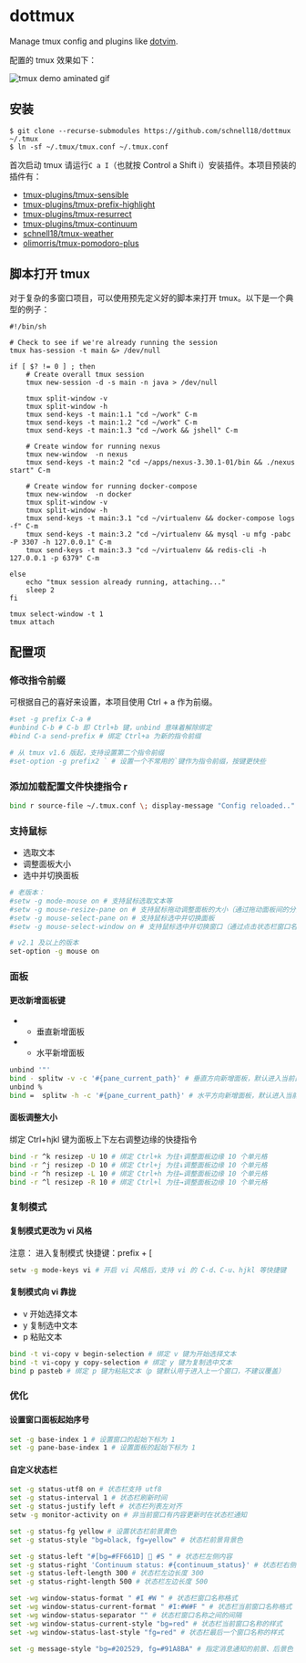 # dottmux
Manage tmux config and plugins like [dotvim][7].

配置的 tmux 效果如下：

![tmux demo aminated gif](img/tmux-demo.gif)

## 安装

```
$ git clone --recurse-submodules https://github.com/schnell18/dottmux ~/.tmux
$ ln -sf ~/.tmux/tmux.conf ~/.tmux.conf
```
首次启动 tmux 请运行`C a I`（也就按 Control a Shift i）安装插件。本项目预装的
插件有：

- [tmux-plugins/tmux-sensible][1]
- [tmux-plugins/tmux-prefix-highlight][2]
- [tmux-plugins/tmux-resurrect][3]
- [tmux-plugins/tmux-continuum][4]
- [schnell18/tmux-weather][5]
- [olimorris/tmux-pomodoro-plus][6]

## 脚本打开 tmux

对于复杂的多窗口项目，可以使用预先定义好的脚本来打开 tmux。以下是一个典型的例子：

    #!/bin/sh

    # Check to see if we're already running the session
    tmux has-session -t main &> /dev/null

    if [ $? != 0 ] ; then
        # Create overall tmux session
        tmux new-session -d -s main -n java > /dev/null

        tmux split-window -v
        tmux split-window -h
        tmux send-keys -t main:1.1 "cd ~/work" C-m
        tmux send-keys -t main:1.2 "cd ~/work" C-m
        tmux send-keys -t main:1.3 "cd ~/work && jshell" C-m

        # Create window for running nexus
        tmux new-window  -n nexus
        tmux send-keys -t main:2 "cd ~/apps/nexus-3.30.1-01/bin && ./nexus start" C-m

        # Create window for running docker-compose
        tmux new-window  -n docker
        tmux split-window -v
        tmux split-window -h
        tmux send-keys -t main:3.1 "cd ~/virtualenv && docker-compose logs -f" C-m
        tmux send-keys -t main:3.2 "cd ~/virtualenv && mysql -u mfg -pabc -P 3307 -h 127.0.0.1" C-m
        tmux send-keys -t main:3.3 "cd ~/virtualenv && redis-cli -h 127.0.0.1 -p 6379" C-m

    else
        echo "tmux session already running, attaching..."
        sleep 2
    fi

    tmux select-window -t 1
    tmux attach

## 配置项

### 修改指令前缀

可根据自己的喜好来设置，本项目使用 Ctrl + a 作为前缀。

```sh
#set -g prefix C-a #
#unbind C-b # C-b 即 Ctrl+b 键，unbind 意味着解除绑定
#bind C-a send-prefix # 绑定 Ctrl+a 为新的指令前缀

# 从 tmux v1.6 版起，支持设置第二个指令前缀
#set-option -g prefix2 ` # 设置一个不常用的`键作为指令前缀，按键更快些
```
### 添加加载配置文件快捷指令 r

```sh
bind r source-file ~/.tmux.conf \; display-message "Config reloaded.."
```

### 支持鼠标

* 选取文本
* 调整面板大小
* 选中并切换面板

```sh
# 老版本：
#setw -g mode-mouse on # 支持鼠标选取文本等
#setw -g mouse-resize-pane on # 支持鼠标拖动调整面板的大小（通过拖动面板间的分割线）
#setw -g mouse-select-pane on # 支持鼠标选中并切换面板
#setw -g mouse-select-window on # 支持鼠标选中并切换窗口（通过点击状态栏窗口名称）

# v2.1 及以上的版本
set-option -g mouse on
```
### 面板
#### 更改新增面板键
* - 垂直新增面板
* + 水平新增面板

```sh
unbind '"'
bind - splitw -v -c '#{pane_current_path}' # 垂直方向新增面板，默认进入当前目录
unbind %
bind =  splitw -h -c '#{pane_current_path}' # 水平方向新增面板，默认进入当前目录
```

#### 面板调整大小

绑定 Ctrl+hjkl 键为面板上下左右调整边缘的快捷指令

```sh
bind -r ^k resizep -U 10 # 绑定 Ctrl+k 为往↑调整面板边缘 10 个单元格
bind -r ^j resizep -D 10 # 绑定 Ctrl+j 为往↓调整面板边缘 10 个单元格
bind -r ^h resizep -L 10 # 绑定 Ctrl+h 为往←调整面板边缘 10 个单元格
bind -r ^l resizep -R 10 # 绑定 Ctrl+l 为往→调整面板边缘 10 个单元格
```

### 复制模式
#### 复制模式更改为 vi 风格

注意： 进入复制模式 快捷键：prefix + [

```sh
setw -g mode-keys vi # 开启 vi 风格后，支持 vi 的 C-d、C-u、hjkl 等快捷键
```

#### 复制模式向 vi 靠拢

* v 开始选择文本
* y 复制选中文本
* p 粘贴文本

```sh
bind -t vi-copy v begin-selection # 绑定 v 键为开始选择文本
bind -t vi-copy y copy-selection # 绑定 y 键为复制选中文本
bind p pasteb # 绑定 p 键为粘贴文本（p 键默认用于进入上一个窗口，不建议覆盖）
```

### 优化

#### 设置窗口面板起始序号

```sh
set -g base-index 1 # 设置窗口的起始下标为 1
set -g pane-base-index 1 # 设置面板的起始下标为 1
```
#### 自定义状态栏

``` sh
set -g status-utf8 on # 状态栏支持 utf8
set -g status-interval 1 # 状态栏刷新时间
set -g status-justify left # 状态栏列表左对齐
setw -g monitor-activity on # 非当前窗口有内容更新时在状态栏通知

set -g status-fg yellow # 设置状态栏前景黄色
set -g status-style "bg=black, fg=yellow" # 状态栏前景背景色

set -g status-left "#[bg=#FF661D] 🐶 #S " # 状态栏左侧内容
set -g status-right 'Continuum status: #{continuum_status}' # 状态栏右侧内容
set -g status-left-length 300 # 状态栏左边长度 300
set -g status-right-length 500 # 状态栏左边长度 500

set -wg window-status-format " #I #W " # 状态栏窗口名称格式
set -wg window-status-current-format " #I:#W#F " # 状态栏当前窗口名称格式 (#I：序号，#w：窗口名称，#F：间隔符）
set -wg window-status-separator "" # 状态栏窗口名称之间的间隔
set -wg window-status-current-style "bg=red" # 状态栏当前窗口名称的样式
set -wg window-status-last-style "fg=red" # 状态栏最后一个窗口名称的样式

set -g message-style "bg=#202529, fg=#91A8BA" # 指定消息通知的前景、后景色

```

[1]: https://github.com/tmux-plugins/tmux-sensible
[2]: https://github.com/tmux-plugins/tmux-prefix-highlight
[3]: https://github.com/tmux-plugins/tmux-resurrect
[4]: https://github.com/tmux-plugins/tmux-continuum
[5]: https://github.com/aaronpowell/tmux-weather
[6]: https://github.com/olimorris/tmux-pomodoro-plus
[7]: https://github.com/schnell18/dotvim.git
